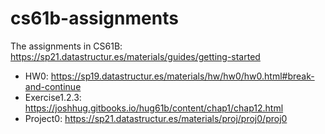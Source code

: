 # cs61b-assignments
The assignments in CS61B: https://sp21.datastructur.es/materials/guides/getting-started
* HW0: https://sp19.datastructur.es/materials/hw/hw0/hw0.html#break-and-continue
* Exercise1.2.3: https://joshhug.gitbooks.io/hug61b/content/chap1/chap12.html
* Project0: https://sp21.datastructur.es/materials/proj/proj0/proj0
